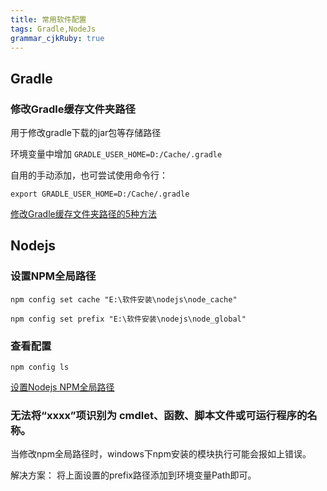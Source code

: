 ```yaml
---
title: 常用软件配置
tags: Gradle,NodeJs
grammar_cjkRuby: true
---
```

## Gradle

### 修改Gradle缓存文件夹路径

用于修改gradle下载的jar包等存储路径

环境变量中增加 ```GRADLE_USER_HOME=D:/Cache/.gradle```

自用的手动添加，也可尝试使用命令行：
```
export GRADLE_USER_HOME=D:/Cache/.gradle
```
[修改Gradle缓存文件夹路径的5种方法](https://blog.csdn.net/yanzi1225627/article/details/52024632)

## Nodejs 

### 设置NPM全局路径

```
npm config set cache "E:\软件安装\nodejs\node_cache"

npm config set prefix "E:\软件安装\nodejs\node_global"
```

### 查看配置
```
npm config ls
```
[设置Nodejs NPM全局路径](https://blog.csdn.net/carechere/article/details/51279789)

### 无法将“xxxx”项识别为 cmdlet、函数、脚本文件或可运行程序的名称。

当修改npm全局路径时，windows下npm安装的模块执行可能会报如上错误。

解决方案：
将上面设置的prefix路径添加到环境变量Path即可。